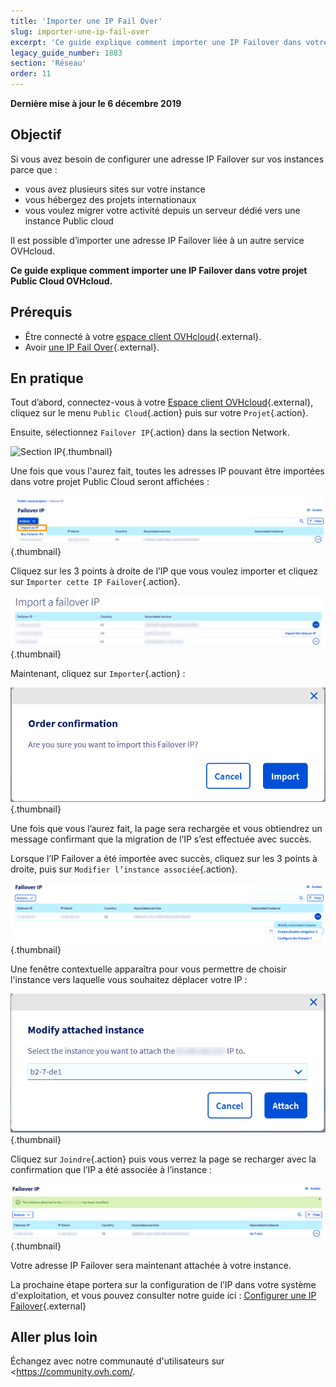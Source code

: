 ```yaml
---
title: 'Importer une IP Fail Over'
slug: importer-une-ip-fail-over
excerpt: 'Ce guide explique comment importer une IP Failover dans votre projet Public Cloud OVHcloud.'
legacy_guide_number: 1883
section: 'Réseau'
order: 11
---
```


**Dernière mise à jour le 6 décembre 2019**

## Objectif

Si vous avez besoin de configurer une adresse IP Failover sur vos instances parce que :

- vous avez plusieurs sites sur votre instance 
- vous hébergez des projets internationaux
- vous voulez migrer votre activité depuis un serveur dédié vers une instance Public cloud

Il est possible d’importer une adresse IP Failover liée à un autre service OVHcloud.

**Ce guide explique comment importer une IP Failover dans votre projet Public Cloud OVHcloud.**

## Prérequis

* Être connecté à votre [espace client OVHcloud](https://ca.ovh.com/auth/?action=gotomanager){.external}.
* Avoir [une IP Fail Over](https://www.ovhcloud.com/fr-ca/bare-metal/ip/){.external}.

## En pratique

Tout d’abord, connectez-vous à votre [Espace client OVHcloud](https://ca.ovh.com/auth/?action=gotomanager){.external}, cliquez sur le menu `Public Cloud`{.action} puis sur votre `Projet`{.action}.

Ensuite, sélectionnez `Failover IP`{.action} dans la section Network.

![Section IP](images/import.png){.thumbnail}

Une fois que vous l'aurez fait, toutes les adresses IP pouvant être importées dans votre projet Public Cloud seront affichées :

![Section IP](images/import1.png){.thumbnail}

Cliquez sur les 3 points à droite de l’IP que vous voulez importer et cliquez sur `Importer cette IP Failover`{.action}.

![Importer une IP Failover](images/import2.png){.thumbnail}

Maintenant, cliquez sur `Importer`{.action} :

![Importer une IP Failover](images/importconfirm.png){.thumbnail}

Une fois que vous l’aurez fait, la page sera rechargée et vous obtiendrez un message confirmant que la migration de l’IP s’est effectuée avec succès.

Lorsque l’IP Failover a été importée avec succès, cliquez sur les 3 points à droite, puis sur `Modifier l’instance associée`{.action}.

![Importer une IP Failover](images/modifyinstance.png){.thumbnail}

Une fenêtre contextuelle apparaîtra pour vous permettre de choisir l'instance vers laquelle vous souhaitez déplacer votre IP :

![Importer une IP Failover](images/modifyinstance1.png){.thumbnail}

Cliquez sur `Joindre`{.action} puis vous verrez la page se recharger avec la confirmation que l’IP a été associée à l’instance :

![Importer une IP Failover](images/modifycompleted.png){.thumbnail}

Votre adresse IP Failover sera maintenant attachée à votre instance.

La prochaine étape portera sur la configuration de l’IP dans votre système d'exploitation, et vous pouvez consulter notre guide ici : [Configurer une IP Failover](../configurer_une_ip_failover/){.external}

## Aller plus loin

Échangez avec notre communauté d'utilisateurs sur <https://community.ovh.com/.
